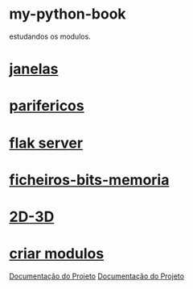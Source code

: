 # my-python-book
 estudandos os modulos.
# [janelas](https://github.com/0joseDark/my-python-book/blob/main/janelas.md)
# [parifericos](https://github.com/0joseDark/my-python-book/blob/main/perifericos.md)
# [flak server](https://github.com/0joseDark/my-python-book/blob/main/flask-server.md)
# [ficheiros-bits-memoria](https://github.com/0joseDark/my-python-book/blob/main/ficheiros.md)
# [2D-3D](https://github.com/0joseDark/my-python-book/blob/main/2D-3D.md)
# [criar modulos](https://github.com/0joseDark/my-python-book/blob/main/criar-modulos.md)

[Documentação do Projeto](docs/documentacao.md)
[Documentação do Projeto](docs/documentacao.md)

